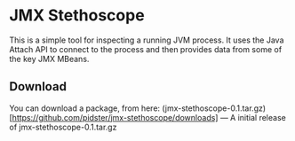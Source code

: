 # JMX Stethoscope

This is a simple tool for inspecting a running JVM process.
It uses the Java Attach API to connect to the process and then provides data from some of the key JMX MBeans.

## Download

You can download a package, from here: (jmx-stethoscope-0.1.tar.gz)[https://github.com/pidster/jmx-stethoscope/downloads] — A initial release of jmx-stethoscope-0.1.tar.gz

